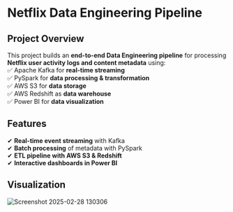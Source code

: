 # Netflix Data Engineering Pipeline  

## Project Overview  
This project builds an **end-to-end Data Engineering pipeline** for processing **Netflix user activity logs and content metadata** using:  
✅ Apache Kafka for **real-time streaming**  
✅ PySpark for **data processing & transformation**  
✅ AWS S3 for **data storage**  
✅ AWS Redshift as **data warehouse**  
✅ Power BI for **data visualization** 

## Features  
✔ **Real-time event streaming** with Kafka  
✔ **Batch processing** of metadata with PySpark  
✔ **ETL pipeline with AWS S3 & Redshift**  
✔ **Interactive dashboards in Power BI**  

## Visualization
![Screenshot 2025-02-28 130306](https://github.com/user-attachments/assets/d2e27f2b-805b-4ad8-a31f-e12fd738ba6f)
